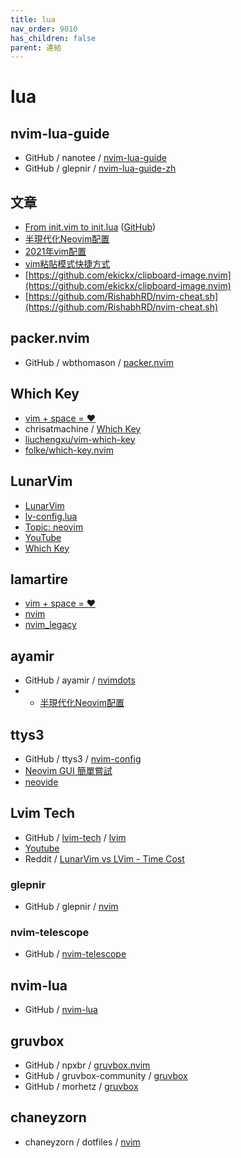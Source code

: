 ```yaml
---
title: lua
nav_order: 9010
has_children: false
parent: 連結
---
```


# lua

## nvim-lua-guide

* GitHub / nanotee / [nvim-lua-guide](https://github.com/nanotee/nvim-lua-guide)
* GitHub / glepnir / [nvim-lua-guide-zh](https://github.com/glepnir/nvim-lua-guide-zh)


## 文章

* [From init.vim to init.lua](https://teukka.tech/luanvim.html) ([GitHub](https://github.com/jamestthompson3/vimConfig))
* [半現代化Neovim配置](https://zhuanlan.zhihu.com/p/382092667)
* [2021年vim配置](https://zhuanlan.zhihu.com/p/348257414)
* [vim粘貼模式快捷方式](http://xstarcd.github.io/wiki/vim/vim-copy-paste.html)
* [https://github.com/ekickx/clipboard-image.nvim](https://github.com/ekickx/clipboard-image.nvim)
* [https://github.com/RishabhRD/nvim-cheat.sh](https://github.com/RishabhRD/nvim-cheat.sh)

## packer.nvim

* GitHub / wbthomason / [packer.nvim](https://github.com/wbthomason/packer.nvim)

## Which Key

* [vim + space = ❤️](https://dev.to/lamartire/vim-space-48bp)
* chrisatmachine / [Which Key](https://www.chrisatmachine.com/Neovim/15-which-key/)
* [liuchengxu/vim-which-key](https://github.com/liuchengxu/vim-which-key)
* [folke/which-key.nvim](https://github.com/folke/which-key.nvim)


## LunarVim

* [LunarVim](https://github.com/ChristianChiarulli/LunarVim)
* [lv-config.lua](https://github.com/ChristianChiarulli/lvim/blob/master/lv-config.lua)
* [Topic: neovim](https://www.chrisatmachine.com/neovim)
* [YouTube](https://www.youtube.com/c/ChrisAtMachine/videos)
* [Which Key](https://www.chrisatmachine.com/Neovim/15-which-key/)


## lamartire

* [vim + space = ❤️](https://dev.to/lamartire/vim-space-48bp)
* [nvim](https://github.com/lamartire/dotfiles/tree/master/.config/nvim)
* [nvim_legacy](https://github.com/lamartire/dotfiles/tree/master/.config/nvim_legacy)


## ayamir

* GitHub / ayamir / [nvimdots](https://github.com/ayamir/nvimdots)
* * [半現代化Neovim配置](https://zhuanlan.zhihu.com/p/382092667)

## ttys3

* GitHub / ttys3 / [nvim-config](https://github.com/ttys3/nvim-config)
* [Neovim GUI 簡單嘗試](https://ttys3.dev/post/neovim-gui/)
* [neovide](https://github.com/neovide/neovide)


## Lvim Tech

* GitHub / [lvim-tech](https://github.com/lvim-tech/) / [lvim](https://github.com/lvim-tech/lvim)
* [Youtube](https://www.youtube.com/channel/UCSV5_UXKLl1JDZbQaYWuFKQ/videos)
* Reddit / [LunarVim vs LVim - Time Cost](https://www.reddit.com/r/neovim/comments/n599w7/lunarvim_vs_lvim_time_cost/)

### glepnir

* GitHub / glepnir / [nvim](https://github.com/glepnir/nvim)

### nvim-telescope

* GitHub / [nvim-telescope](https://github.com/nvim-telescope)


## nvim-lua

* GitHub / [nvim-lua](https://github.com/nvim-lua)





## gruvbox

* GitHub / npxbr / [gruvbox.nvim](https://github.com/npxbr/gruvbox.nvim)
* GitHub / gruvbox-community / [gruvbox](https://github.com/gruvbox-community/gruvbox)
* GitHub / morhetz / [gruvbox](https://github.com/morhetz/gruvbox)


## chaneyzorn

* chaneyzorn / dotfiles / [nvim](https://github.com/chaneyzorn/dotfiles/tree/master/nvim/.config/nvim)
